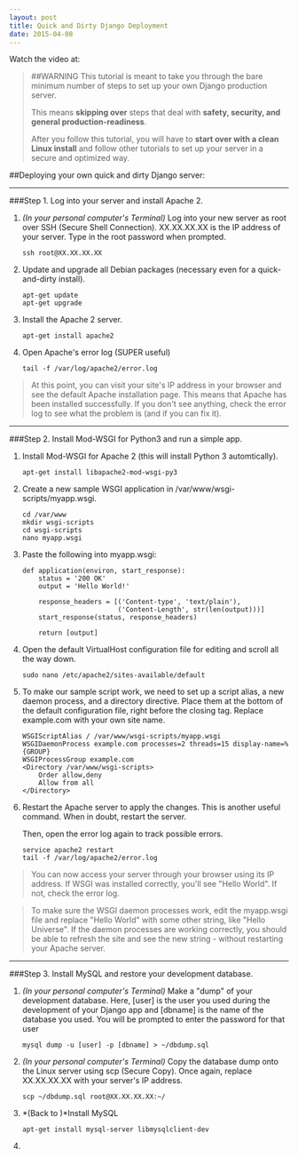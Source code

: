 ```yaml
---
layout: post
title: Quick and Dirty Django Deployment
date: 2015-04-08
---
```


Watch the video at:

> ##WARNING
> This tutorial is meant to take you through the bare minimum number of steps to set up your own Django production server.
>
> This means **skipping over** steps that deal with **safety, security, and general production-readiness**.
>
> After you follow this tutorial, you will have to **start over with a clean Linux install** and follow other tutorials to set up your server in a secure and optimized way.

##Deploying your own quick and dirty Django server:

---

###Step 1. Log into your server and install Apache 2.

1. *(In your personal computer's Terminal)* Log into your new server as root over SSH (Secure Shell Connection).
    XX.XX.XX.XX is the IP address of your server.
    Type in the root password when prompted.
    
    ```
    ssh root@XX.XX.XX.XX
    ```

1. Update and upgrade all Debian packages (necessary even for a quick-and-dirty install).
    
    ```
    apt-get update
    apt-get upgrade
    ```

1. Install the Apache 2 server.
    
    ```
    apt-get install apache2
    ```
  
1. Open Apache's error log (SUPER useful)
    
    ```
    tail -f /var/log/apache2/error.log
    ```

> At this point, you can visit your site's IP address in your browser and see the
> default Apache installation page. This means that Apache has been installed
> successfully. If you don't see anything, check the error log to see what the
> problem is (and if you can fix it).

---

###Step 2. Install Mod-WSGI for Python3 and run a simple app.

1. Install Mod-WSGI for Apache 2 (this will install Python 3 automtically).
    
    ```
    apt-get install libapache2-mod-wsgi-py3
    ```

1. Create a new sample WSGI application in /var/www/wsgi-scripts/myapp.wsgi.
    
    ```
    cd /var/www
    mkdir wsgi-scripts
    cd wsgi-scripts
    nano myapp.wsgi
    ```

1. Paste the following into myapp.wsgi:

    ```
    def application(environ, start_response):
        status = '200 OK'
        output = 'Hello World!'
    
        response_headers = [('Content-type', 'text/plain'),
                            ('Content-Length', str(len(output)))]
        start_response(status, response_headers)
    
        return [output]
    ```

1. Open the default VirtualHost configuration file for editing and scroll all the way down.
    
    ```
    sudo nano /etc/apache2/sites-available/default
    ```

1. To make our sample script work, we need to set up a script alias, a new daemon process, and a directory directive.
Place them at the bottom of the default configuration file, right before the </VirtualHost> closing tag.
Replace example.com with your own site name.
    
    ```
    WSGIScriptAlias / /var/www/wsgi-scripts/myapp.wsgi
    WSGIDaemonProcess example.com processes=2 threads=15 display-name=%{GROUP}
    WSGIProcessGroup example.com
    <Directory /var/www/wsgi-scripts>
        Order allow,deny
        Allow from all
    </Directory>
    ```

1. Restart the Apache server to apply the changes. This is another useful command. When in doubt, restart the server.
    
    Then, open the error log again to track possible errors.
    
    ```
    service apache2 restart
    tail -f /var/log/apache2/error.log
    ```
> You can now access your server through your browser using its IP address.
> If WSGI was installed correctly, you'll see "Hello World". If not, check the error log.

> To make sure the WSGI daemon processes work, edit the myapp.wsgi file and replace "Hello World" with some other string, like "Hello Universe".
> If the daemon processes are working correctly, you should be able to refresh the site and see the new string - without restarting your Apache server.

---

###Step 3. Install MySQL and restore your development database.

1. *(In your personal computer's Terminal)* Make a "dump" of your development database.
Here, [user] is the user you used during the development of your Django app and [dbname] is the name of the database you used.
You will be prompted to enter the password for that user

    ```
    mysql dump -u [user] -p [dbname] > ~/dbdump.sql

1. *(In your personal computer's Terminal)* Copy the database dump onto the Linux server using scp (Secure Copy).
Once again, replace XX.XX.XX.XX with your server's IP address.

    ```
    scp ~/dbdump.sql root@XX.XX.XX.XX:~/
    ```

1. *(Back to )*Install MySQL

    ```
    apt-get install mysql-server libmysqlclient-dev
    ```

1. 

